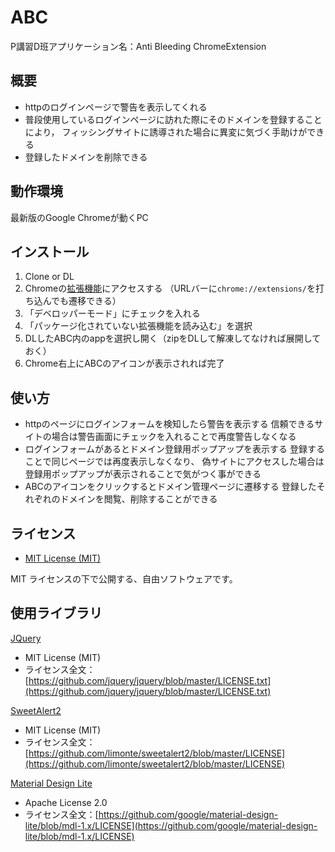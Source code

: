 # ABC
P講習D班アプリケーション名：Anti Bleeding ChromeExtension

## 概要
- httpのログインページで警告を表示してくれる
- 普段使用しているログインページに訪れた際にそのドメインを登録することにより，
フィッシングサイトに誘導された場合に異変に気づく手助けができる
- 登録したドメインを削除できる

## 動作環境
最新版のGoogle Chromeが動くPC

## インストール
1. Clone or DL
1. Chromeの[拡張機能](chrome://extensions/)にアクセスする
（URLバーに`chrome://extensions/`を打ち込んでも遷移できる）
1. 「デベロッパーモード」にチェックを入れる
1. 「パッケージ化されていない拡張機能を読み込む」を選択
1. DLしたABC内のappを選択し開く（zipをDLして解凍してなければ展開しておく）
1. Chrome右上にABCのアイコンが表示されれば完了

## 使い方
- httpのページにログインフォームを検知したら警告を表示する
信頼できるサイトの場合は警告画面にチェックを入れることで再度警告しなくなる
- ログインフォームがあるとドメイン登録用ポップアップを表示する
登録することで同じページでは再度表示しなくなり、
偽サイトにアクセスした場合は登録用ポップアップが表示されることで気がつく事ができる
- ABCのアイコンをクリックするとドメイン管理ページに遷移する
登録したそれぞれのドメインを閲覧、削除することができる

## ライセンス
- [MIT License (MIT)](LICENSE)

 MIT ライセンスの下で公開する、自由ソフトウェアです。
 
 ## 使用ライブラリ
 [JQuery](https://github.com/jquery/jquery)
 - MIT License (MIT)
 - ライセンス全文：[https://github.com/jquery/jquery/blob/master/LICENSE.txt](https://github.com/jquery/jquery/blob/master/LICENSE.txt)
 
 [SweetAlert2](https://github.com/limonte/sweetalert2)
 - MIT License (MIT)
 - ライセンス全文：[https://github.com/limonte/sweetalert2/blob/master/LICENSE](https://github.com/limonte/sweetalert2/blob/master/LICENSE)
 
 [Material Design Lite](https://github.com/google/material-design-lite)
 - Apache License 2.0
 - ライセンス全文：[https://github.com/google/material-design-lite/blob/mdl-1.x/LICENSE](https://github.com/google/material-design-lite/blob/mdl-1.x/LICENSE)
 
